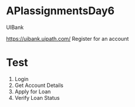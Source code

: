 # APIassignmentsDay6
UIBank

https://uibank.uipath.com/
Register for an account

# Test
1) Login
2) Get Account Details
3) Apply for Loan
4) Verify Loan Status

